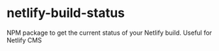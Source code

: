 # netlify-build-status
NPM package to get the current status of your Netlify build. Useful for Netlify CMS
